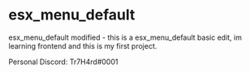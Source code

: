 # esx_menu_default
esx_menu_default modified - this is a esx_menu_default basic edit, im learning frontend and this is my first project.

Personal Discord: Tr7H4rd#0001
